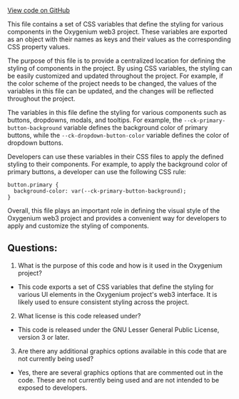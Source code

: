 [View code on GitHub](https://github.com/oxygenium-network/oxygenium-web3/packages/web3-react/src/styles/themes/minimal.ts)

This file contains a set of CSS variables that define the styling for various components in the Oxygenium web3 project. These variables are exported as an object with their names as keys and their values as the corresponding CSS property values. 

The purpose of this file is to provide a centralized location for defining the styling of components in the project. By using CSS variables, the styling can be easily customized and updated throughout the project. For example, if the color scheme of the project needs to be changed, the values of the variables in this file can be updated, and the changes will be reflected throughout the project.

The variables in this file define the styling for various components such as buttons, dropdowns, modals, and tooltips. For example, the `--ck-primary-button-background` variable defines the background color of primary buttons, while the `--ck-dropdown-button-color` variable defines the color of dropdown buttons. 

Developers can use these variables in their CSS files to apply the defined styling to their components. For example, to apply the background color of primary buttons, a developer can use the following CSS rule:

```
button.primary {
  background-color: var(--ck-primary-button-background);
}
```

Overall, this file plays an important role in defining the visual style of the Oxygenium web3 project and provides a convenient way for developers to apply and customize the styling of components.
## Questions: 
 1. What is the purpose of this code and how is it used in the Oxygenium project?
- This code exports a set of CSS variables that define the styling for various UI elements in the Oxygenium project's web3 interface. It is likely used to ensure consistent styling across the project.

2. What license is this code released under?
- This code is released under the GNU Lesser General Public License, version 3 or later.

3. Are there any additional graphics options available in this code that are not currently being used?
- Yes, there are several graphics options that are commented out in the code. These are not currently being used and are not intended to be exposed to developers.